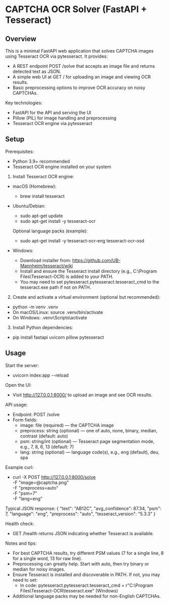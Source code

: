 # CAPTCHA OCR Solver (FastAPI + Tesseract)

## Overview
This is a minimal FastAPI web application that solves CAPTCHA images using Tesseract OCR via pytesseract. It provides:
- A REST endpoint POST /solve that accepts an image file and returns detected text as JSON.
- A simple web UI at GET / for uploading an image and viewing OCR results.
- Basic preprocessing options to improve OCR accuracy on noisy CAPTCHAs.

Key technologies:
- FastAPI for the API and serving the UI
- Pillow (PIL) for image handling and preprocessing
- Tesseract OCR engine via pytesseract

## Setup

Prerequisites:
- Python 3.9+ recommended
- Tesseract OCR engine installed on your system

1) Install Tesseract OCR engine:

- macOS (Homebrew):
  - brew install tesseract

- Ubuntu/Debian:
  - sudo apt-get update
  - sudo apt-get install -y tesseract-ocr

  Optional language packs (example):
  - sudo apt-get install -y tesseract-ocr-eng tesseract-ocr-osd

- Windows:
  - Download installer from: https://github.com/UB-Mannheim/tesseract/wiki
  - Install and ensure the Tesseract install directory (e.g., C:\Program Files\Tesseract-OCR) is added to your PATH.
  - You may need to set pytesseract.pytesseract.tesseract_cmd to the tesseract.exe path if not on PATH.

2) Create and activate a virtual environment (optional but recommended):
- python -m venv .venv
- On macOS/Linux: source .venv/bin/activate
- On Windows: .venv\Scripts\activate

3) Install Python dependencies:
- pip install fastapi uvicorn pillow pytesseract

## Usage

Start the server:
- uvicorn index:app --reload

Open the UI:
- Visit http://127.0.0.1:8000/ to upload an image and see OCR results.

API usage:

- Endpoint: POST /solve
- Form fields:
  - image: file (required) — the CAPTCHA image
  - preprocess: string (optional) — one of auto, none, binary, median, contrast (default: auto)
  - psm: string/int (optional) — Tesseract page segmentation mode, e.g., 7, 8, 6, 13 (default: 7)
  - lang: string (optional) — language code(s), e.g., eng (default), deu, spa

Example curl:
- curl -X POST http://127.0.0.1:8000/solve \
  -F "image=@captcha.png" \
  -F "preprocess=auto" \
  -F "psm=7" \
  -F "lang=eng"

Typical JSON response:
{
  "text": "AB12C",
  "avg_confidence": 87.34,
  "psm": 7,
  "language": "eng",
  "preprocess": "auto",
  "tesseract_version": "5.3.3"
}

Health check:
- GET /health returns JSON indicating whether Tesseract is available.

Notes and tips:
- For best CAPTCHA results, try different PSM values (7 for a single line, 8 for a single word, 13 for raw line).
- Preprocessing can greatly help. Start with auto, then try binary or median for noisy images.
- Ensure Tesseract is installed and discoverable in PATH. If not, you may need to set:
  - In code: pytesseract.pytesseract.tesseract_cmd = r"C:\Program Files\Tesseract-OCR\tesseract.exe" (Windows)
- Additional language packs may be needed for non-English CAPTCHAs.